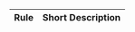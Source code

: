 | Rule | Short Description |
|------------------------------------------------------------------| ---- |
